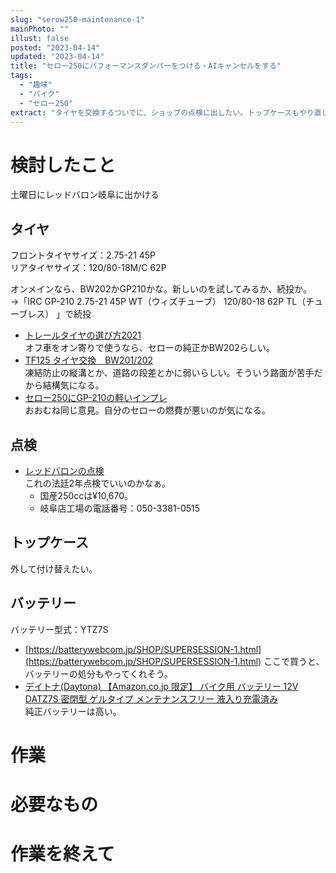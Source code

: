 ```yaml
---
slug: "serow250-maintenance-1"
mainPhoto: ""
illust: false
posted: "2023-04-14"
updated: "2023-04-14"
title: "セロー250にパフォーマンスダンパーをつける・AIキャンセルをする"
tags:
  - "趣味"
  - "バイク"
  - "セロー250"
extract: "タイヤを交換するついでに、ショップの点検に出したい。トップケースもやり直したい。"
---
```


# 検討したこと

土曜日にレッドバロン岐阜に出かける

## タイヤ

フロントタイヤサイズ：2.75-21 45P   
リアタイヤサイズ：120/80-18M/C 62P

オンメインなら、BW202かGP210かな。新しいのを試してみるか、続投か。   
→「IRC GP-210
2.75-21 45P WT（ウィズチューブ）
120/80-18 62P TL（チューブレス）
」で続投

- [トレールタイヤの選び方2021](https://dbp-store.jp/%e3%83%88%e3%83%ac%e3%83%bc%e3%83%ab%e3%82%bf%e3%82%a4%e3%83%a4%e3%81%ae%e9%81%b8%e3%81%b3%e6%96%b92021/)  
   オフ車をオン寄りで使うなら、セローの純正かBW202らしい。
- [TF125 タイヤ交換　BW201/202](http://raimugi-shukai.blog.jp/archives/26303761.html)  
   凍結防止の縦溝とか、道路の段差とかに弱いらしい。そういう路面が苦手だから結構気になる。 
- [セロー250にGP-210の軽いインプレ](https://itohhhh.hatenablog.com/entry/2023/07/23/003723)  
   おおむね同じ意見。自分のセローの燃費が悪いのが気になる。

## 点検

- [レッドバロンの点検](https://www.redbaron.co.jp/service/inspection/)  
   これの法廷2年点検でいいのかなぁ。
   - 国産250ccは¥10,670。
   - 岐阜店工場の電話番号：050-3381-0515

## トップケース

外して付け替えたい。

## バッテリー

バッテリー型式：YTZ7S

- [https://batterywebcom.jp/SHOP/SUPERSESSION-1.html](https://batterywebcom.jp/SHOP/SUPERSESSION-1.html) 
   ここで買うと、バッテリーの処分もやってくれそう。
- [デイトナ(Daytona) 【Amazon.co.jp 限定】 バイク用 バッテリー 12V DATZ7S 密閉型 ゲルタイプ メンテナンスフリー 液入り充電済み](https://www.amazon.co.jp/%E3%83%87%E3%82%A4%E3%83%88%E3%83%8A-Daytona-%E3%80%90Amazon-co-jp-%E3%83%A1%E3%83%B3%E3%83%86%E3%83%8A%E3%83%B3%E3%82%B9%E3%83%95%E3%83%AA%E3%83%BC-%E6%B6%B2%E5%85%A5%E3%82%8A%E5%85%85%E9%9B%BB%E6%B8%88%E3%81%BF/dp/B0CGRG82CK/ref=sr_1_7?__mk_ja_JP=%E3%82%AB%E3%82%BF%E3%82%AB%E3%83%8A&crid=18PCIXKJGKQGT&dib=eyJ2IjoiMSJ9.r8FN5WONqqvYTBA53Y2ijoLtvCbJhNmm9JrLQjmgYPlkX-p3ufE-KPOJURp2x7wreUjBklqUNOaYT6yn6TnlMzCRONnOGZeaWTJZvifUIHVOEegPpaj8SlDP76KZOjDARYtnSNGAN_lUj5tBqLXEWXQdtL7xr90DlluMWmbbBU95tYOfaM92u1w4mLpmTKhj-vlawyaO_ZvShLHKD2CnVg_I7ssjHh8x04VnlAXW6ea_qAnnXCSa9g9WrU2ErVwWUgq11_1w5Mm7oh_a04GTHdG073b6tkTdbWL5woXre94.wNctEmZInrm094UyXDln-8c9lodZtIRHqnFFYbcIK84&dib_tag=se&keywords=YTZ7S&qid=1713420196&sprefix=ytz7s%2Caps%2C186&sr=8-7)     
   純正バッテリーは高い。

# 作業

# 必要なもの


# 作業を終えて

